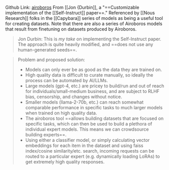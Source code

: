 Github Link: [airoboros](https://github.com/jondurbin/airoboros)
From [[Jon {Durbin]], a "==Customizable implementation of the [[Self-Instruct]] paper==."
Referenced by [[Nous Research]] folks in the [[Capybara]] series of models as being a useful tool for creating datasets. Note that there are also a series of Airoboros models that result from finetuning on datasets produced by Airoboros.

> Jon Durbin: This is *my take* on implementing the Self-Instruct paper. The approach is quite heavily modified, and ==does not use any human-generated seeds==.

> Problem and proposed solution:
> - Models can only ever be as good as the data they are trained on.
> - High quality data is difficult to curate manually, so ideally the process can be automated by AI/LLMs.
> - Large models (gpt-4, etc.) are pricey to build/run and out of reach for individuals/small-medium business, and are subject to RLHF bias, censorship, and changes without notice.
> - Smaller models (llama-2-70b, etc.) can reach somewhat comparable performance in specific tasks to much larger models when trained on high quality data.
> - The airoboros tool ==allows building datasets that are focused on specific tasks, which can then be used to build a plethora of individual expert models. This means we can crowdsource building experts==.
> - Using either a classifier model, or simply calculating vector embeddings for each item in the dataset and using faiss index/cosine similarity/etc. search, incoming requests can be routed to a particular expert (e.g. dynamically loading LoRAs) to get extremely high quality responses.

